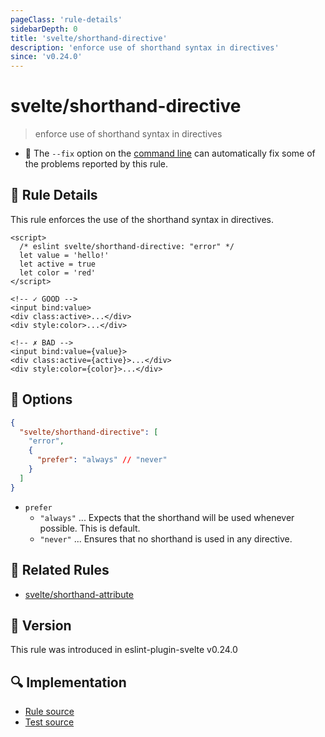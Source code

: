 ```yaml
---
pageClass: 'rule-details'
sidebarDepth: 0
title: 'svelte/shorthand-directive'
description: 'enforce use of shorthand syntax in directives'
since: 'v0.24.0'
---
```


# svelte/shorthand-directive

> enforce use of shorthand syntax in directives

- 🔧 The `--fix` option on the [command line](https://eslint.org/docs/user-guide/command-line-interface#fixing-problems) can automatically fix some of the problems reported by this rule.

## 📖 Rule Details

This rule enforces the use of the shorthand syntax in directives.

<ESLintCodeBlock fix>

<!-- prettier-ignore-start -->

<!--eslint-skip-->

```svelte
<script>
  /* eslint svelte/shorthand-directive: "error" */
  let value = 'hello!'
  let active = true
  let color = 'red'
</script>

<!-- ✓ GOOD -->
<input bind:value>
<div class:active>...</div>
<div style:color>...</div>

<!-- ✗ BAD -->
<input bind:value={value}>
<div class:active={active}>...</div>
<div style:color={color}>...</div>
```

<!-- prettier-ignore-end -->

</ESLintCodeBlock>

## 🔧 Options

```json
{
  "svelte/shorthand-directive": [
    "error",
    {
      "prefer": "always" // "never"
    }
  ]
}
```

- `prefer`
  - `"always"` ... Expects that the shorthand will be used whenever possible. This is default.
  - `"never"` ... Ensures that no shorthand is used in any directive.

## :couple: Related Rules

- [svelte/shorthand-attribute]

[svelte/shorthand-attribute]: ./shorthand-directive.md

## 🚀 Version

This rule was introduced in eslint-plugin-svelte v0.24.0

## 🔍 Implementation

- [Rule source](https://github.com/sveltejs/eslint-plugin-svelte/blob/main/packages/eslint-plugin-svelte/src/rules/shorthand-directive.ts)
- [Test source](https://github.com/sveltejs/eslint-plugin-svelte/blob/main/packages/eslint-plugin-svelte/tests/src/rules/shorthand-directive.ts)
